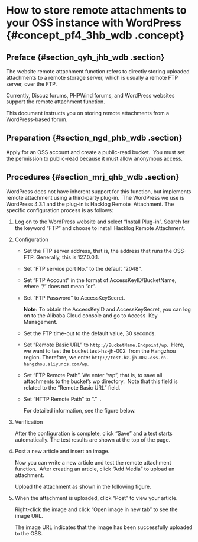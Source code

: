# How to store remote attachments to your OSS instance with WordPress {#concept_pf4_3hb_wdb .concept}

## Preface {#section_qyh_jhb_wdb .section}

The website remote attachment function refers to directly storing uploaded attachments to a remote storage server, which is usually a remote FTP server, over the FTP.

Currently, Discuz forums, PHPWind forums, and WordPress websites support the remote attachment function.

This document instructs you on storing remote attachments from a WordPress-based forum.

## Preparation {#section_ngd_phb_wdb .section}

Apply for an OSS account and create a public-read bucket.  You must set the permission to public-read because it must allow anonymous access.

## Procedures {#section_mrj_qhb_wdb .section}

WordPress does not have inherent support for this function, but implements remote attachment using a third-party plug-in.  The WordPress we use is WordPress 4.3.1 and the plug-in is Hacklog Remote  Attachment. The specific configuration process is as follows:

1.  Log on to the WordPress website and select “Install Plug-in”. Search for the keyword “FTP” and choose to install Hacklog Remote Attachment.
2.  Configuration
    -   Set the FTP server address, that is, the address that runs the OSS-FTP. Generally, this is 127.0.0.1.
    -   Set “FTP service port No.” to the default “2048“.
    -   Set “FTP Account” in the format of AccessKeyID/BucketName, where “/“ does not mean “or“.
    -   Set “FTP Password” to AccessKeySecret.

        **Note:** To obtain the AccessKeyID and AccessKeySecret, you can log on to the Alibaba Cloud console and go to Access  Key Management.

    -   Set the FTP time-out to the default value, 30 seconds.
    -   Set “Remote Basic URL” to `http://BucketName.Endpoint/wp`.  Here, we want to test the bucket test-hz-jh-002  from the Hangzhou region. Therefore, we enter `http://test-hz-jh-002.oss-cn-hangzhou.aliyuncs.com/wp`.
    -   Set “FTP Remote Path”. We enter “wp”, that is, to save all attachments to the bucket’s wp directory.  Note that this field is related to the “Remote Basic URL” field.
    -   Set “HTTP Remote Path” to “.”  .

        For detailed information, see the figure below.

3.  Verification

    After the configuration is complete, click “Save” and a test starts automatically. The test results are shown at the top of the page.

4.  Post a new article and insert an image.

    Now you can write a new article and test the remote attachment function.  After creating an article, click “Add Media” to upload an attachment.

    Upload the attachment as shown in the following figure.

5.  When the attachment is uploaded, click “Post” to view your article.

    Right-click the image and click “Open image in new tab” to see the image URL.

    The image URL indicates that the image has been successfully uploaded to the OSS.


